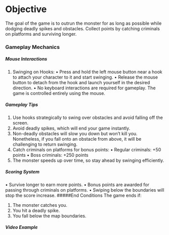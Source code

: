 # Objective
The goal of the game is to outrun the monster for as long as possible while dodging deadly spikes and obstacles.
Collect points by catching criminals on platforms and surviving longer.

### Gameplay Mechanics
##### Mouse Interactions
1. Swinging on Hooks:
• Press and hold the left mouse button near a hook to attach your character to it and start swinging.
• Release the mouse button to detach from the hook and launch yourself in the desired direction.
• No keyboard interactions are required for gameplay. The game is controlled entirely using the mouse.
##### Gameplay Tips
1. Use hooks strategically to swing over obstacles and avoid falling off the screen.
2. Avoid deadly spikes, which will end your game instantly.
3. Non-deadly obstacles will slow you down but won’t kill you. Nonetheless, if you fall onto an obstacle from
above, it will be challenging to return swinging.
4. Catch criminals on platforms for bonus points:
• Regular criminals: +50 points
• Boss criminals: +250 points
5. The monster speeds up over time, so stay ahead by swinging efficiently.
##### Scoring System
• Survive longer to earn more points.
• Bonus points are awarded for passing through criminals on platforms.
• Swiping below the boundaries will stop the score increase.
 #####End Conditions
The game ends if:
1. The monster catches you.
2. You hit a deadly spike.
3. You fall below the map boundaries.
##### Video Example
